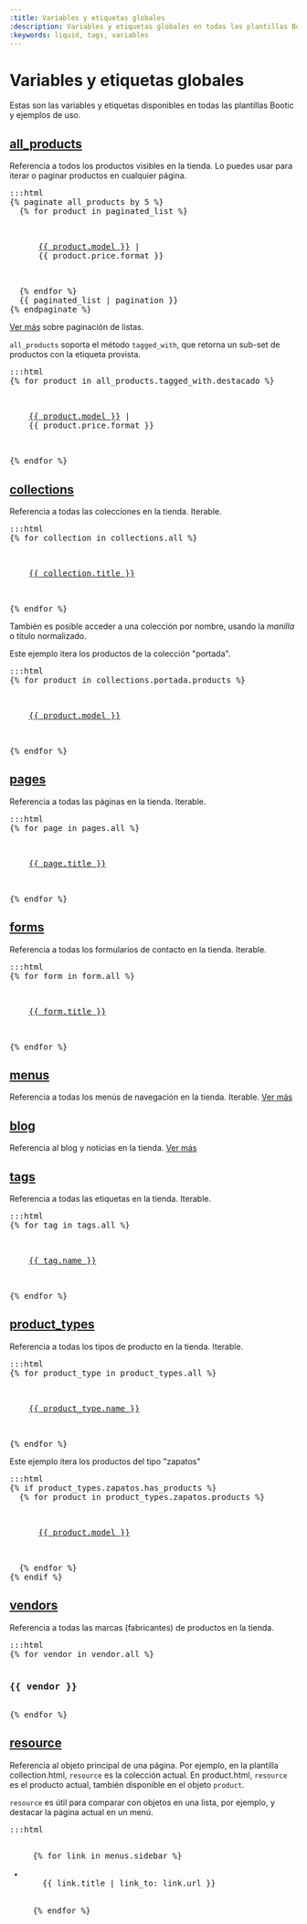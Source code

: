 ```yaml
---
:title: Variables y etiquetas globales
:description: Variables y etiquetas globales en todas las plantillas Bootic
:keywords: liquid, tags, variables
---
```

# Variables y etiquetas globales

Estas son las variables y etiquetas disponibles en todas las plantillas Bootic y ejemplos de uso.

## [all_products](#all_products)
<div id="all_products">

Referencia a todos los productos visibles en la tienda. Lo puedes usar para iterar o paginar productos en cualquier página.

<pre>:::html
{% paginate all_products by 5 %}
  {% for product in paginated_list %}
    <p>
      <a href="{{ product.url }}">{{ product.model }}</a> | 
      <span class="price">{{ product.price.format }}</span>
    </p>
  {% endfor %}
  {{ paginated_list | pagination }}
{% endpaginate %}
</pre>

<a href="/es/themes/pagination">Ver más</a> sobre paginación de listas.

<code>all_products</code> soporta el método <code>tagged_with</code>, que retorna un sub-set de productos con la etiqueta provista.

<pre>:::html
{% for product in all_products.tagged_with.destacado %}
  <p>
    <a href="{{ product.url }}">{{ product.model }}</a> | 
    <span class="price">{{ product.price.format }}</span>
  </p>
{% endfor %}
</pre>

</div>

## [collections](#collections)
<div id="collections">

Referencia a todas las colecciones en la tienda. Iterable.

<pre>:::html
{% for collection in collections.all %}
  <p>
    <a href="{{ collection.url }}">{{ collection.title }}</a>
  </p>
{% endfor %}
</pre>

También es posible acceder a una colección por nombre, usando la <em>manilla</em> o título normalizado.

Este ejemplo itera los productos de la colección "portada".

<pre>:::html
{% for product in collections.portada.products %}
  <p>
    <a href="{{ product.url }}">{{ product.model }}</a>
  </p>
{% endfor %}
</pre>

</div>

## [pages](#pages)
<div id="pages">

Referencia a todas las páginas en la tienda. Iterable.

<pre>:::html
{% for page in pages.all %}
  <p>
    <a href="{{ page.url }}">{{ page.title }}</a>
  </p>
{% endfor %}
</pre>

</div>

## [forms](#forms)
<div id="forms">

Referencia a todas los formularios de contacto en la tienda. Iterable.

<pre>:::html
{% for form in form.all %}
  <p>
    <a href="{{ form.url }}">{{ form.title }}</a>
  </p>
{% endfor %}
</pre>
  
</div>

## [menus](#menus)
<div id="menus">

Referencia a todas los menús de navegación en la tienda. Iterable. <a href="/es/themes/menus">Ver más</a>
  
</div>

## [blog](#blog)
<div id="blog">

Referencia al blog y noticias en la tienda. <a href="/es/themes/blog">Ver más</a>
  
</div>

## [tags](#tags)
<div id="tags">

Referencia a todas las etiquetas en la tienda. Iterable.

<pre>:::html
{% for tag in tags.all %}
  <p>
    <a href="{{ tag.url }}">{{ tag.name }}</a>
  </p>
{% endfor %}
</pre>

</div>

## [product_types](#product_types)
<div id="product_types">

Referencia a todas los tipos de producto en la tienda. Iterable.

<pre>:::html
{% for product_type in product_types.all %}
  <p>
    <a href="{{ product_type.url }}">{{ product_type.name }}</a>
  </p>
{% endfor %}
</pre>

Este ejemplo itera los productos del tipo "zapatos"

<pre>:::html
{% if product_types.zapatos.has_products %}
  {% for product in product_types.zapatos.products %}
    <p>
      <a href="{{ product.url }}">{{ product.model }}</a>
    </p>
  {% endfor %}
{% endif %}
</pre>

</div>

## [vendors](#vendors)
<div id="vendors">

Referencia a todas las marcas (fabricantes) de productos en la tienda.

<pre>:::html
{% for vendor in vendor.all %}
  <h3>{{ vendor }}</h3>
{% endfor %}
</pre>

</div>

## [resource](#resource)
<div id="resource">

Referencia al objeto principal de una página. Por ejemplo, en la plantilla collection.html, <code>resource</code> es la colección actual. En product.html, <code>resource</code> es el producto actual, también disponible en el objeto <code>product</code>.

<code>resource</code> es útil para comparar con objetos en una lista, por ejemplo, y destacar la página actual en un menú.

<pre>:::html
<ul>
  {% for link in menus.sidebar %}
  <li class="{{ 'current' | print_if_equal: resource, link }}">
    {{ link.title | link_to: link.url }}
  </li>
  {% endfor %}
</ul>
</pre>

</div>